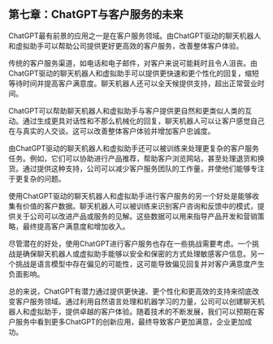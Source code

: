 ## 第七章：ChatGPT与客户服务的未来

ChatGPT最有前景的应用之一是在客户服务领域。由ChatGPT驱动的聊天机器人和虚拟助手可以帮助公司提供更好更高效的客户服务，改善整体客户体验。

传统的客户服务渠道，如电话和电子邮件，对客户来说可能耗时且令人沮丧。由ChatGPT驱动的聊天机器人和虚拟助手可以提供更快速和更个性化的回复，缩短等待时间并提高客户满意度。聊天机器人还可以全天候提供支持，超出正常营业时间。

ChatGPT可以帮助聊天机器人和虚拟助手与客户提供更自然和更类似人类的互动。通过生成更具对话性和不那么机械化的回复，聊天机器人可以让客户感觉自己在与真实的人交谈。这可以改善整体客户体验并增加客户忠诚度。

由ChatGPT驱动的聊天机器人和虚拟助手还可以被训练来处理更复杂的客户服务任务。例如，它们可以协助进行产品推荐，帮助客户浏览网站，甚至处理退货和换货。通过提供这种支持，公司可以减少客户服务团队的工作量，并使他们能够专注于更复杂的问题。

使用ChatGPT驱动的聊天机器人和虚拟助手进行客户服务的另一个好处是能够收集有价值的客户数据。聊天机器人可以被训练来识别客户咨询和反馈中的模式，提供关于公司可以改进产品或服务的见解。这些数据可以用来指导产品开发和营销策略，最终提高客户满意度和增加收入。

尽管潜在的好处，使用ChatGPT进行客户服务也存在一些挑战需要考虑。一个挑战是确保聊天机器人或虚拟助手能够以安全和保密的方式处理敏感客户信息。另一个挑战是语言模型中存在偏见的可能性，这可能导致偏见回复并对客户满意度产生负面影响。

总的来说，ChatGPT有潜力通过提供更快速、更个性化和更高效的支持来彻底改变客户服务领域。通过利用自然语言处理和机器学习的力量，公司可以创建聊天机器人和虚拟助手，提供卓越的客户体验。随着技术的不断发展，我们可以预期在客户服务中看到更多ChatGPT的创新应用，最终导致客户更加满意，企业更加成功。
